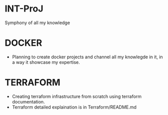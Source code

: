 # INT-ProJ
Symphony of all my knowledge

# DOCKER
- Planning to create docker projects and channel all my knowlegde in it, 
in a way it showcase my expertise.

# TERRAFORM
- Creating terraform infrastructure from scratch using terraform documentation.
- Terraform detailed explaination is in Terraform/README.md 
